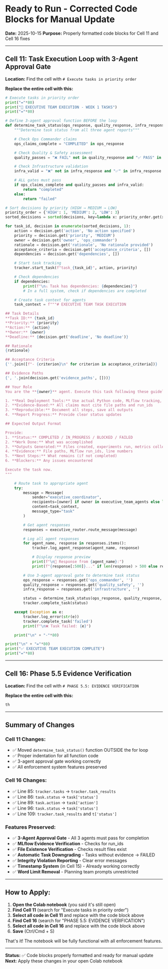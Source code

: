 # Ready to Run - Corrected Code Blocks for Manual Update

**Date:** 2025-10-15
**Purpose:** Properly formatted code blocks for Cell 11 and Cell 16 fixes

---

## Cell 11: Task Execution Loop with 3-Agent Approval Gate

**Location:** Find the cell with `# Execute tasks in priority order`

**Replace the entire cell with this:**

```python
# Execute tasks in priority order
print("="*80)
print("🚀 EXECUTIVE TEAM EXECUTION - WEEK 1 TASKS")
print("="*80)

# Define 3-agent approval function BEFORE the loop
def determine_task_status(ops_response, quality_response, infra_response):
    """Determine task status from all three agent reports"""

    # Check Ops Commander claims
    ops_claims_complete = "COMPLETED" in ops_response

    # Check Quality & Safety assessment
    quality_passes = "❌ FAIL" not in quality_response and "✅ PASS" in quality_response

    # Check Infrastructure validation
    infra_valid = "❌" not in infra_response and "✅" in infra_response

    # ALL gates must pass
    if ops_claims_complete and quality_passes and infra_valid:
        return "completed"
    else:
        return "failed"

# Sort decisions by priority (HIGH → MEDIUM → LOW)
priority_order = {'HIGH': 1, 'MEDIUM': 2, 'LOW': 3}
sorted_decisions = sorted(decisions, key=lambda x: priority_order.get(x.get('priority', 'LOW'), 3))

for task_id, decision in enumerate(sorted_decisions, 1):
    action = decision.get('action', 'No action specified')
    priority = decision.get('priority', 'MEDIUM')
    owner = decision.get('owner', 'ops_commander')
    rationale = decision.get('rationale', 'No rationale provided')
    acceptance_criteria = decision.get('acceptance_criteria', [])
    dependencies = decision.get('dependencies', [])

    # Start task tracking
    tracker.start_task(f"task_{task_id}", action, priority)

    # Check dependencies
    if dependencies:
        print(f"\n⚠️ Task has dependencies: {dependencies}")
        # In a full system, check if dependencies are completed

    # Create task context for agents
    task_context = f"""# EXECUTIVE TEAM TASK EXECUTION

## Task Details
**Task ID:** {task_id}
**Priority:** {priority}
**Action:** {action}
**Owner:** {owner}
**Deadline:** {decision.get('deadline', 'No deadline')}

## Rationale
{rationale}

## Acceptance Criteria
{''.join([f"- {criterion}\n" for criterion in acceptance_criteria])}

## Evidence Paths
{', '.join(decision.get('evidence_paths', []))}

## Your Role
You are the **{owner}** agent. Execute this task following these guidelines:

1. **Real Deployment Tools:** Use actual Python code, MLflow tracking, GPU resources
2. **Evidence-Based:** All claims must cite file paths and run_ids
3. **Reproducible:** Document all steps, save all outputs
4. **Report Progress:** Provide clear status updates

## Expected Output Format

Provide:
1. **Status:** COMPLETED / IN_PROGRESS / BLOCKED / FAILED
2. **Work Done:** What was accomplished
3. **Outputs Generated:** Files created, experiments run, metrics collected
4. **Evidence:** File paths, MLflow run_ids, line numbers
5. **Next Steps:** What remains (if not completed)
6. **Blockers:** Any issues encountered

Execute the task now.
"""

    # Route task to appropriate agent
    try:
        message = Message(
            sender="executive_coordinator",
            recipients=[owner] if owner in executive_team_agents else list(executive_team_agents.keys()),
            content=task_context,
            message_type="task"
        )

        # Get agent responses
        responses = executive_router.route_message(message)

        # Log all agent responses
        for agent_name, response in responses.items():
            tracker.log_agent_response(agent_name, response)

            # Display response preview
            print(f"\n📝 Response from {agent_name}:")
            print(f"{response[:500]}..." if len(response) > 500 else response)

        # Use 3-agent approval gate to determine task status
        ops_response = responses.get('ops_commander', '')
        quality_response = responses.get('quality_safety', '')
        infra_response = responses.get('infrastructure', '')

        status = determine_task_status(ops_response, quality_response, infra_response)
        tracker.complete_task(status)

    except Exception as e:
        tracker.log_error(str(e))
        tracker.complete_task('failed')
        print(f"\n❌ Task failed: {e}")

    print("\n" + "-"*80)

print("\n" + "="*80)
print("✅ EXECUTIVE TEAM EXECUTION COMPLETE")
print("="*80)
```

---

## Cell 16: Phase 5.5 Evidence Verification

**Location:** Find the cell with `# PHASE 5.5: EVIDENCE VERIFICATION`

**Replace the entire cell with this:**

```python
th
```

---

## Summary of Changes

### **Cell 11 Changes:**
- ✅ Moved `determine_task_status()` function OUTSIDE the for loop
- ✅ Proper indentation for all function code
- ✅ 3-agent approval gate working correctly
- ✅ All enforcement system features preserved

### **Cell 16 Changes:**
- ✅ Line 85: `tracker.tasks` → `tracker.task_results`
- ✅ Line 86: `task.status` → `task['status']`
- ✅ Line 89: `task.action` → `task['action']`
- ✅ Line 96: `task.status` → `task['status']`
- ✅ Line 109: `tracker.task_results` and `t['status']`

### **Features Preserved:**
- ✅ **3-Agent Approval Gate** - All 3 agents must pass for completion
- ✅ **MLflow Evidence Verification** - Checks for run_ids
- ✅ **File Existence Verification** - Checks result files exist
- ✅ **Automatic Task Downgrading** - Tasks without evidence → FAILED
- ✅ **Integrity Violation Reporting** - Clear error messages
- ✅ **Timestamp System** (in Cell 15) - Already working correctly
- ✅ **Word Limit Removal** - Planning team prompts unrestricted

---

## How to Apply:

1. **Open the Colab notebook** (you said it's still open)
2. **Find Cell 11** (search for "Execute tasks in priority order")
3. **Select all code in Cell 11** and replace with the code block above
4. **Find Cell 16** (search for "PHASE 5.5: EVIDENCE VERIFICATION")
5. **Select all code in Cell 16** and replace with the code block above
6. **Save** (Ctrl/Cmd + S)

That's it! The notebook will be fully functional with all enforcement features.

---

**Status:** ✅ Code blocks properly formatted and ready for manual update
**Next:** Apply these changes in your open Colab notebook
